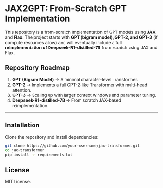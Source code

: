 # JAX2GPT: From-Scratch GPT Implementation  

This repository is a from-scratch implementation of GPT models using **JAX** and **Flax**. The project starts with **GPT (bigram model), GPT-2, and GPT-3** (if compute resources allow) and will eventually include a full **reimplementation of Deepseek-R1-distilled-7B** from scratch using JAX and Flax.  

## **Repository Roadmap**
1. **GPT (Bigram Model)** → A minimal character-level Transformer.
2. **GPT-2** → Implements a full GPT-2-like Transformer with multi-head attention.
3. **GPT-3** → Scaling up with larger context windows and parameter tuning.
4. **Deepseek-R1-distilled-7B** → From scratch JAX-based reimplementation.

---

## **Installation**
Clone the repository and install dependencies:
```bash
git clone https://github.com/your-username/jax-transformer.git
cd jax-transformer
pip install -r requirements.txt
```

## **License**
MIT License.
